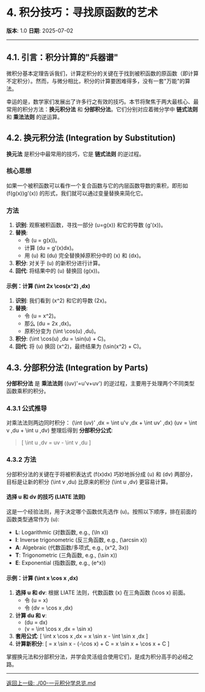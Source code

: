 # 4. 积分技巧：寻找原函数的艺术

**版本**: 1.0
**日期**: 2025-07-02

---

## 4.1. 引言：积分计算的"兵器谱"

微积分基本定理告诉我们，计算定积分的关键在于找到被积函数的原函数（即计算不定积分）。然而，与微分相比，积分的计算要困难得多，没有一套"万能"的算法。

幸运的是，数学家们发展出了许多行之有效的技巧。本节将聚焦于两大最核心、最常用的积分方法：**换元积分法** 和 **分部积分法**。它们分别对应着微分学中 **链式法则** 和 **乘法法则** 的逆运算。

## 4.2. 换元积分法 (Integration by Substitution)

**换元法** 是积分中最常用的技巧，它是 **链式法则** 的逆过程。

### 核心思想

如果一个被积函数可以看作一个复合函数与它的内层函数导数的乘积，即形如 \(f(g(x))g'(x)\) 的形式，我们就可以通过变量替换来简化它。

### 方法

1. **识别**: 观察被积函数，寻找一部分 \(u=g(x)\) 和它的导数 \(g'(x)\)。
2. **替换**:
    * 令 \(u = g(x)\)。
    * 计算 \(du = g'(x)dx\)。
    * 用 \(u\) 和 \(du\) 完全替换掉原积分中的 \(x\) 和 \(dx\)。
3. **积分**: 对关于 \(u\) 的新积分进行计算。
4. **回代**: 将结果中的 \(u\) 替换回 \(g(x)\)。

#### 示例：计算 \(\int 2x \cos(x^2) \,dx\)

1. **识别**: 我们看到 \(x^2\) 和它的导数 \(2x\)。
2. **替换**:
    * 令 \(u = x^2\)。
    * 那么 \(du = 2x \,dx\)。
    * 原积分变为 \(\int \cos(u) \,du\)。
3. **积分**: \(\int \cos(u) \,du = \sin(u) + C\)。
4. **回代**: 将 \(u\) 换回 \(x^2\)，最终结果为 \(\sin(x^2) + C\)。

## 4.3. 分部积分法 (Integration by Parts)

**分部积分法** 是 **乘法法则** \((uv)'=u'v+uv'\) 的逆过程，主要用于处理两个不同类型函数乘积的积分。

### 4.3.1 公式推导

对乘法法则两边同时积分：
\(\int (uv)' \,dx = \int u'v \,dx + \int uv' \,dx\)
\(uv = \int v \,du + \int u \,dv\)
整理后得到 **分部积分公式**:
> \[ \int u \,dv = uv - \int v \,du \]

### 4.3.2 方法

分部积分法的关键在于将被积表达式 \(f(x)dx\) 巧妙地拆分成 \(u\) 和 \(dv\) 两部分，目标是让新的积分 \(\int v \,du\) 比原来的积分 \(\int u \,dv\) 更容易计算。

#### 选择 u 和 dv 的技巧 (LIATE 法则)

这是一个经验法则，用于决定哪个函数优先选作 \(u\)。按照以下顺序，排在前面的函数类型通常作为 \(u\):

* **L**: Logarithmic (对数函数, e.g., \(\ln x\))
* **I**: Inverse trigonometric (反三角函数, e.g., \(\arcsin x\))
* **A**: Algebraic (代数函数/多项式, e.g., \(x^2, 3x\))
* **T**: Trigonometric (三角函数, e.g., \(\sin x\))
* **E**: Exponential (指数函数, e.g., \(e^x\))

#### 示例：计算 \(\int x \cos x \,dx\)

1. **选择 u 和 dv**: 根据 LIATE 法则，代数函数 \(x\) 在三角函数 \(\cos x\) 前面。
    * 令 \(u = x\)
    * 令 \(dv = \cos x \,dx\)
2. **计算 du 和 v**:
    * \(du = dx\)
    * \(v = \int \cos x \,dx = \sin x\)
3. **套用公式**:
    \[ \int x \cos x \,dx = x \sin x - \int \sin x \,dx \]
4. **计算新积分**:
    \[ = x \sin x - (-\cos x) + C = x \sin x + \cos x + C \]

掌握换元法和分部积分法，并学会灵活组合使用它们，是成为积分高手的必经之路。

---
[返回上一级: ./00-一元积分学总览.md](./00-一元积分学总览.md)
